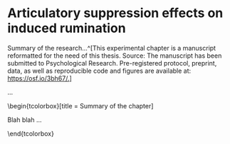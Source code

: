 # Articulatory suppression effects on induced rumination

Summary of the research...^[This experimental chapter is a manuscript reformatted for the need of this thesis. Source: The manuscript has been submitted to Psychological Research. Pre-registered protocol, preprint, data, as well as reproducible code and figures are available at: https://osf.io/3bh67/.]



...

\begin{tcolorbox}[title = Summary of the chapter]

Blah blah ...

\end{tcolorbox}

